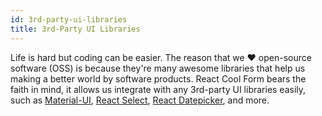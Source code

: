 ```yaml
---
id: 3rd-party-ui-libraries
title: 3rd-Party UI Libraries
---
```


Life is hard but coding can be easier. The reason that we ❤️ open-source software (OSS) is because they're many awesome libraries that help us making a better world by software products. React Cool Form bears the faith in mind, it allows us integrate with any 3rd-party UI libraries easily, such as [Material-UI](https://material-ui.com), [React Select](https://react-select.com), [React Datepicker](https://reactdatepicker.com), and more.
